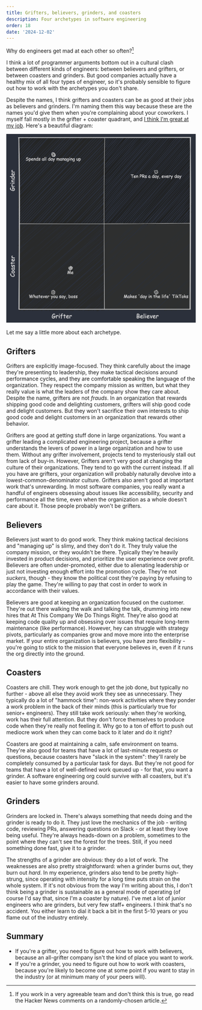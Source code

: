 ```yaml
---
title: Grifters, believers, grinders, and coasters
description: Four archetypes in software engineering
order: 18
date: '2024-12-02'
---
```


Why do engineers get mad at each other so often?[^1] 

I think a lot of programmer arguments bottom out in a cultural clash between different kinds of engineers: between believers and grifters, or between coasters and grinders. But good companies actually have a healthy mix of all four types of engineer, so it's probably sensible to figure out how to work with the archetypes you don't share.

Despite the names, I think grifters and coasters can be as good at their jobs as believers and grinders. I'm naming them this way because these are the names you'd give them when you're complaining about your coworkers. I myself fall mostly in the grifter + coaster quadrant, and [I think I'm great at my job](/how-to-ship). Here's a beautiful diagram:

![quadrants](quadrants.png)

Let me say a little more about each archetype.

## Grifters

Grifters are explicitly image-focused. They think carefully about the image they're presenting to leadership, they make tactical decisions around performance cycles, and they are comfortable speaking the language of the organization. They respect the company mission as written, but what they really value is what the leaders of the company show they care about. Despite the name, grifters are not _frauds_. In an organization that rewards shipping good code and delighting customers, grifters will ship good code and delight customers. But they won't sacrifice their own interests to ship good code and delight customers in an organization that rewards other behavior.

Grifters are good at getting stuff done in large organizations. You want a grifter leading a complicated engineering project, because a grifter understands the levers of power in a large organization and how to use them. Without any grifter involvement, projects tend to mysteriously stall out from lack of buy-in. However, Grifters aren't very good at changing the culture of their organizations. They tend to go with the current instead. If all you have are grifters, your organization will probably naturally devolve into a lowest-common-denominator culture. Grifters also aren't good at important work that's unrewarding. In most software companies, you really want a handful of engineers obsessing about issues like accessibility, security and performance all the time, even when the organization as a whole doesn't care about it. Those people probably won't be grifters. 

## Believers

Believers just want to do good work. They think making tactical decisions and "managing up" is slimy, and they don't do it. They truly value the company mission, or they wouldn't be there. Typically they're heavily invested in product decisions, and prioritize the user experience over profit. Believers are often under-promoted, either due to alienating leadership or just not investing enough effort into the promotion cycle. They're not _suckers_, though - they know the political cost they're paying by refusing to play the game. They're willing to pay that cost in order to work in accordance with their values.

Believers are good at keeping an organization focused on the customer. They're out there walking the walk and talking the talk, drumming into new hires that At This Company We Do Things Right. They're also good at keeping code quality up and obsessing over issues that require long-term maintenance (like performance). However, hey can struggle with strategy pivots, particularly as companies grow and move more into the enterprise market. If your entire organization is believers, you have zero flexibility - you're going to stick to the mission that everyone believes in, even if it runs the org directly into the ground.

## Coasters

Coasters are chill. They work enough to get the job done, but typically no further - above all else they avoid work they see as unnecessary. They typically do a lot of "hammock time": non-work activities where they ponder a work problem in the back of their minds (this is particularly true for senior+ engineers). They still take work seriously: when they're working, work has their full attention. But they don't force themselves to produce code when they're really not feeling it. Why go to a ton of effort to push out mediocre work when they can come back to it later and do it right?

Coasters are good at maintaining a calm, safe environment on teams. They're also good for teams that have a lot of last-minute requests or questions, because coasters have "slack in the system": they'll rarely be completely consumed by a particular task for days. But they're not good for teams that have a lot of well-defined work queued up - for that, you want a grinder. A software engineering org could survive with all coasters, but it's easier to have some grinders around.

## Grinders

Grinders are locked in. There's always something that needs doing and the grinder is ready to do it. They just love the mechanics of the job - writing code, reviewing PRs, answering questions on Slack - or at least they love being useful. They're always heads-down on a problem, sometimes to the point where they can't see the forest for the trees. Still, if you need something done fast, give it to a grinder.

The strengths of a grinder are obvious: they do a lot of work. The weaknesses are also pretty straightforward: when a grinder burns out, they burn out _hard_. In my experience, grinders also tend to be pretty high-strung, since operating with intensity for a long time puts strain on the whole system. If it's not obvious from the way I'm writing about this, I don't think being a grinder is sustainable as a general mode of operating (of course I'd say that, since I'm a coaster by nature). I've met a lot of junior engineers who are grinders, but very few staff+ engineers. I think that's no accident. You either learn to dial it back a bit in the first 5-10 years or you flame out of the industry entirely.

## Summary

* If you're a grifter, you need to figure out how to work with believers, because an all-grifter company isn't the kind of place you want to work.
* If you're a grinder, you need to figure out how to work with coasters, because you're likely to become one at some point if you want to stay in the industry (or at minimum many of your peers will).


[^1]: If you work in a very agreeable team and don't think this is true, go read the Hacker News comments on a randomly-chosen article.